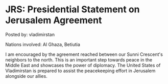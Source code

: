 # JRS: Presidential Statement on Jerusalem Agreement

Posted by: vladimirstan

Nations involved: Al Ghaza, Betiutia

I am encouraged by the agreement reached between our Sunni Crescent's neighbors to the north. This is an important step towards peace in the Middle East and showcases the power of diplomacy. The United States of Vladimirstan is prepared to assist the peacekeeping effort in Jerusalem alongside our allies. 